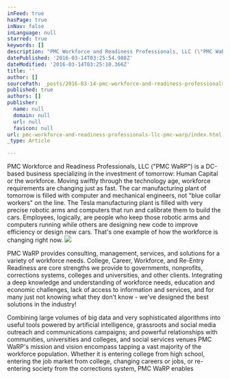```yaml
---
inFeed: true
hasPage: true
inNav: false
inLanguage: null
starred: true
keywords: []
description: "PMC Workforce and Readiness Professionals, LLC (\"PMC WaRP\") is a DC-based business specializing in the investment of tomorrow: Human Capital or the workforce. Moving swiftly through the technology age, workforce requirements are changing just as fast. The car manufacturing plant of tomorrow is filled with computer and mechanical engineers, not \"blue collar workers\" on the line. The Tesla manufacturing plant is filled with very precise robotic arms and computers that run and calibrate them to build the cars. Employees, logically, are people who keep those robotic arms and computers running while others are designing new code to improve efficiency or design new cars. That's one example of how the workforce is changing right now."
datePublished: '2016-03-14T03:25:54.988Z'
dateModified: '2016-03-14T03:25:10.366Z'
title: ''
author: []
sourcePath: _posts/2016-03-14-pmc-workforce-and-readiness-professionals-llc-pmc-warp.md
published: true
authors: []
publisher:
  name: null
  domain: null
  url: null
  favicon: null
url: pmc-workforce-and-readiness-professionals-llc-pmc-warp/index.html
_type: Article

---
```

PMC Workforce and Readiness Professionals, LLC ("PMC WaRP") is a DC-based business specializing in the investment of tomorrow: Human Capital or the workforce. Moving swiftly through the technology age, workforce requirements are changing just as fast. The car manufacturing plant of tomorrow is filled with computer and mechanical engineers, not "blue collar workers" on the line. The Tesla manufacturing plant is filled with very precise robotic arms and computers that run and calibrate them to build the cars. Employees, logically, are people who keep those robotic arms and computers running while others are designing new code to improve efficiency or design new cars. That's one example of how the workforce is changing right now.
![](https://the-grid-user-content.s3-us-west-2.amazonaws.com/76662e85-8431-497e-af87-764c4986aab0.jpg)

PMC WaRP provides consulting, management, services, and solutions for a variety of workforce needs. College, Career, Workforce, and Re-Entry Readiness are core strengths we provide to governments, nonprofits, corrections systems, colleges and universities, and other clients. Integrating a deep knowledge and understanding of workforce needs, education and economic challenges, lack of access to information and services, and for many just not knowing what they don't know - we've designed the best solutions in the industry!

Combining large volumes of big data and very sophisticated algorithms into useful tools powered by artificial intelligence, grassroots and social media outreach and communications campaigns; and powerful relationships with communities, universities and colleges, and social services venues PMC WaRP's mission and vision encompass tapping a vast majority of the workforce population. Whether it is entering college from high school, entering the job market from college, changing careers or jobs, or re-entering society from the corrections system, PMC WaRP enables